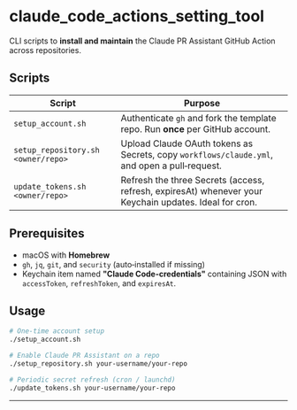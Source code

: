 # claude_code_actions_setting_tool

CLI scripts to **install and maintain** the Claude PR Assistant GitHub Action across repositories.

## Scripts

| Script | Purpose |
|--------|---------|
| `setup_account.sh` | Authenticate `gh` and fork the template repo. Run **once** per GitHub account. |
| `setup_repository.sh <owner/repo>` | Upload Claude OAuth tokens as Secrets, copy `workflows/claude.yml`, and open a pull‑request. |
| `update_tokens.sh <owner/repo>` | Refresh the three Secrets (access, refresh, expiresAt) whenever your Keychain updates. Ideal for cron. |

## Prerequisites
- macOS with **Homebrew**
- `gh`, `jq`, `git`, and `security` (auto‑installed if missing)
- Keychain item named **"Claude Code-credentials"** containing JSON with `accessToken`, `refreshToken`, and `expiresAt`.

## Usage
```bash
# One‑time account setup
./setup_account.sh

# Enable Claude PR Assistant on a repo
./setup_repository.sh your-username/your-repo

# Periodic secret refresh (cron / launchd)
./update_tokens.sh your-username/your-repo
```

---
